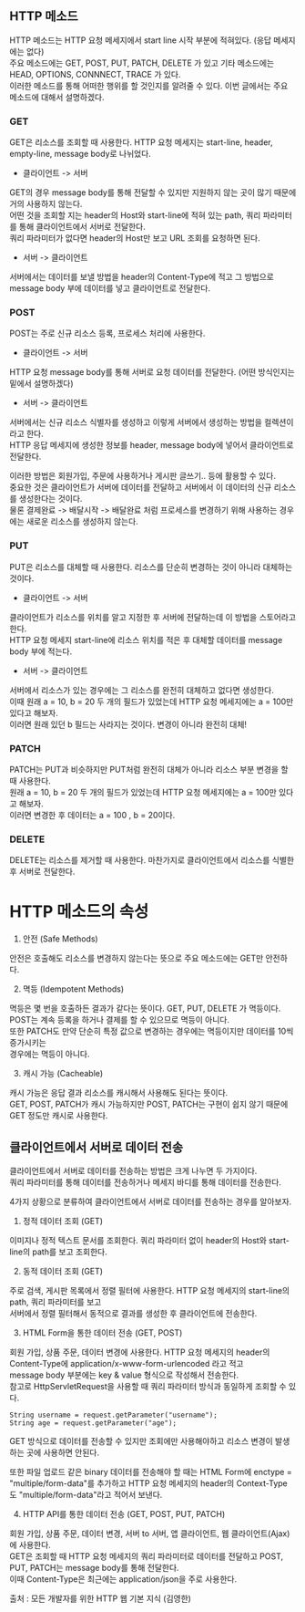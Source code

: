 ## HTTP 메소드

HTTP 메소드는 HTTP 요청 메세지에서 start line 시작 부분에 적혀있다. (응답 메세지에는 없다)   
주요 메소드에는 GET, POST, PUT, PATCH, DELETE 가 있고 기타 메소드에는 HEAD, OPTIONS, CONNNECT, TRACE 가 있다.   
이러한 메소드를 통해 어떠한 행위를 할 것인지를 알려줄 수 있다. 이번 글에서는 주요 메소드에 대해서 설명하겠다.  

### GET

GET은 리소스를 조회할 때 사용한다. HTTP 요청 메세지는 start-line, header, empty-line, message body로 나뉘었다.  

* 클라이언트 -> 서버

GET의 경우 message body를 통해 전달할 수 있지만 지원하지 않는 곳이 많기 때문에 거의 사용하지 않는다.  
어떤 것을 조회할 지는 header의 Host와 start-line에 적혀 있는 path, 쿼리 파라미터를 통해 클라이언트에서 서버로 전달한다.  
쿼리 파라미터가 없다면 header의 Host만 보고 URL 조회를 요청하면 된다.   

* 서버 -> 클라이언트

서버에서는 데이터를 보낼 방법을 header의 Content-Type에 적고 그 방법으로 message body 부에 데이터를 넣고 클라이언트로 전달한다.   

### POST 

POST는 주로 신규 리소스 등록, 프로세스 처리에 사용한다.  

* 클라이언트 -> 서버 

HTTP 요청 message body를 통해 서버로 요청 데이터를 전달한다. (어떤 방식인지는 밑에서 설명하겠다)  

* 서버 -> 클라이언트 

서버에서는 신규 리소스 식별자를 생성하고 이렇게 서버에서 생성하는 방법을 컬렉션이라고 한다.  
HTTP 응답 메세지에 생성한 정보를 header, message body에 넣어서 클라이언트로 전달한다.   

이러한 방법은 회원가입, 주문에 사용하거나 게시판 글쓰기.. 등에 활용할 수 있다.  
중요한 것은 클라이언트가 서버에 데이터를 전달하고 서버에서 이 데이터의 신규 리소스를 생성한다는 것이다.  
물론 결제완료 -> 배달시작 -> 배달완료 처럼 프로세스를 변경하기 위해 사용하는 경우에는 새로운 리소스를 생성하지 않는다.  

### PUT

PUT은 리소스를 대체할 때 사용한다. 리소스를 단순히 변경하는 것이 아니라 대체하는 것이다.

* 클라이언트 -> 서버  
   
클라이언트가 리소스를 위치를 알고 지정한 후 서버에 전달하는데 이 방법을 스토어라고 한다.  
HTTP 요청 메세지 start-line에 리소스 위치를 적은 후 대체할 데이터를 message body 부에 적는다.  

* 서버 -> 클라이언트

서버에서 리소스가 있는 경우에는 그 리소스를 완전히 대체하고 없다면 생성한다.  
이때 원래 a = 10, b = 20 두 개의 필드가 있었는데 HTTP 요청 메세지에는 a = 100만 있다고 해보자.  
이러면 원래 있던 b 필드는 사라지는 것이다. 변경이 아니라 완전히 대체!   

### PATCH

PATCH는 PUT과 비슷하지만 PUT처럼 완전히 대체가 아니라 리소스 부분 변경을 할 때 사용한다.  
원래 a = 10, b = 20 두 개의 필드가 있었는데 HTTP 요청 메세지에는 a = 100만 있다고 해보자.   
이러면 변경한 후 데이터는 a = 100 , b = 20이다.    

### DELETE 

DELETE는 리소스를 제거할 때 사용한다. 마찬가지로 클라이언트에서 리소스를 식별한 후 서버로 전달한다.   

# HTTP 메소드의 속성

1. 안전 (Safe Methods)

안전은 호출해도 리소스를 변경하지 않는다는 뜻으로 주요 메소드에는 GET만 안전하다.   

2. 멱등 (Idempotent Methods)

멱등은 몇 번을 호출하든 결과가 같다는 뜻이다. GET, PUT, DELETE 가 멱등이다.  
POST는 계속 등록을 하거나 결제를 할 수 있으므로 멱등이 아니다.  
또한 PATCH도 만약 단순히 특정 값으로 변경하는 경우에는 멱등이지만 데이터를 10씩 증가시키는  
경우에는 멱등이 아니다.  

3. 캐시 가능 (Cacheable)

캐시 가능은 응답 결과 리소스를 캐시해서 사용해도 된다는 뜻이다.  
GET, POST, PATCH가 캐시 가능하지만 POST, PATCH는 구현이 쉽지 않기 때문에 GET 정도만 캐시로 사용한다.  

## 클라이언트에서 서버로 데이터 전송

클라이언트에서 서버로 데이터를 전송하는 방법은 크게 나누면 두 가지이다.  
쿼리 파라미터를 통해 데이터를 전송하거나 메세지 바디를 통해 데이터를 전송한다.  

4가지 상황으로 분류하여 클라이언트에서 서버로 데이터를 전송하는 경우를 알아보자.  

1. 정적 데이터 조회 (GET)

이미지나 정적 텍스트 문서를 조회한다. 쿼리 파라미터 없이 header의 Host와 start-line의 path를 보고 조회한다.  

2. 동적 데이터 조회 (GET)

주로 검색, 게시판 목록에서 정렬 필터에 사용한다. HTTP 요청 메세지의 start-line의 path, 쿼리 파라미터를 보고   
서버에서 정렬 필터해서 동적으로 결과를 생성한 후 클라이언트에 전송한다.  

3. HTML Form을 통한 데이터 전송 (GET, POST)

회원 가입, 상품 주문, 데이터 변경에 사용한다. HTTP 요청 메세지의 header의 Content-Type에 application/x-www-form-urlencoded 라고 적고  
message body 부분에는 key & value 형식으로 작성해서 전송한다.  
참고로 HttpServletRequest을 사용할 때 쿼리 파라미터 방식과 동일하게 조회할 수 있다.  
```
String username = request.getParameter("username");
String age = request.getParameter("age");
```
GET 방식으로 데이터를 전송할 수 있지만 조회에만 사용해야하고 리소스 변경이 발생하는 곳에 사용하면 안된다.   

또한 파일 업로드 같은 binary 데이터를 전송해야 할 때는 HTML Form에 enctype = "multiple/form-data"를 추가하고 
HTTP 요청 메세지의 header의 Context-Type 도 "multiple/form-data"라고 적어서 보낸다.  

4. HTTP API를 통한 데이터 전송 (GET, POST, PUT, PATCH)

회원 가입, 상품 주문, 데이터 변경, 서버 to 서버, 앱 클라이언트, 웹 클라이언트(Ajax)에 사용한다.  
GET은 조회할 때 HTTP 요청 메세지의 쿼리 파라미터로 데이터를 전달하고 POST, PUT, PATCH는 message body를 통해 전달한다.   
이때 Content-Type은 최근에는 application/json을 주로 사용한다.  

출처 : 모든 개발자를 위한 HTTP 웹 기본 지식 (김영한)

